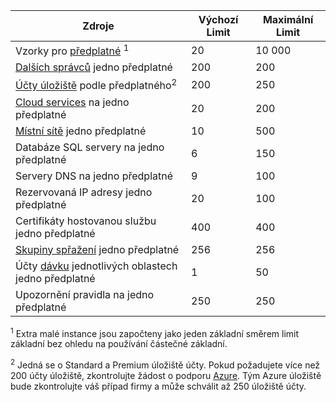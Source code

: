 Zdroje|Výchozí Limit|Maximální Limit
---|---|---
Vzorky pro [předplatné](../articles/billing-buy-sign-up-azure-subscription.md) <sup>1</sup>|20|10 000
[Dalších správců](../articles/billing-add-change-azure-subscription-administrator.md) jedno předplatné|200|200
[Účty úložiště](../articles/storage/storage-create-storage-account.md) podle předplatného<sup>2</sup>|200|250
[Cloud services](../articles/cloud-services/cloud-services-choose-me.md) na jedno předplatné|20|200
[Místní sítě](http://msdn.microsoft.com/library/jj157100.aspx) jedno předplatné|10|500
Databáze SQL servery na jedno předplatné|6|150
Servery DNS na jedno předplatné|9|100
Rezervovaná IP adresy jedno předplatné|20|100
Certifikáty hostovanou službu jedno předplatné|400|400
[Skupiny spřažení](../articles/virtual-network/virtual-networks-migrate-to-regional-vnet.md) jedno předplatné|256|256
Účty [dávku](https://azure.microsoft.com/services/batch/) jednotlivých oblastech jedno předplatné|1|50
Upozornění pravidla na jedno předplatné|250|250

<sup>1</sup> Extra malé instance jsou započteny jako jeden základní směrem limit základní bez ohledu na používání částečné základní.

<sup>2</sup> Jedná se o Standard a Premium úložiště účty. Pokud požadujete více než 200 účty úložiště, zkontrolujte žádost o podporu [Azure](https://azure.microsoft.com/support/faq/). Tým Azure úložiště bude zkontrolujte váš případ firmy a může schválit až 250 úložiště účty. 
